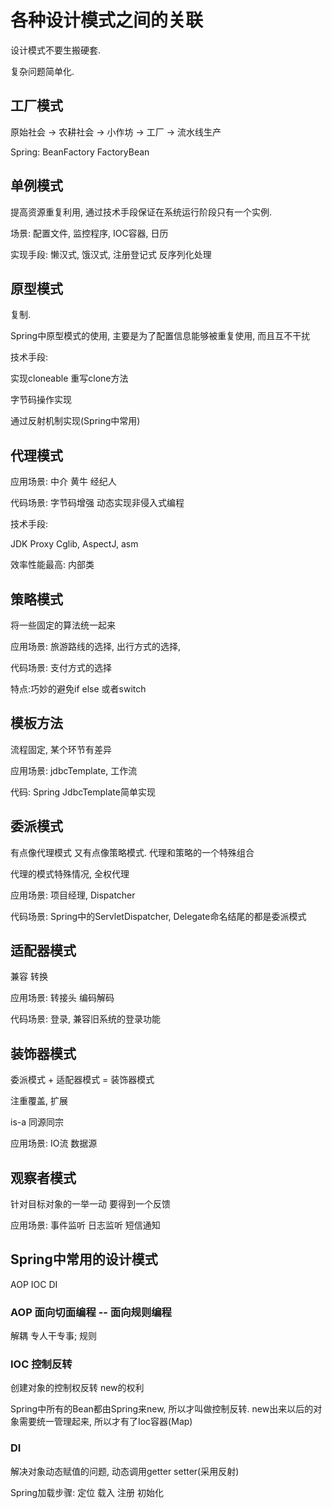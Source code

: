# 各种设计模式之间的关联

设计模式不要生搬硬套.

复杂问题简单化.

## 工厂模式

原始社会 -> 农耕社会 -> 小作坊 -> 工厂 -> 流水线生产

Spring: BeanFactory  FactoryBean



## 单例模式

提高资源重复利用, 通过技术手段保证在系统运行阶段只有一个实例.

场景: 配置文件, 监控程序, IOC容器, 日历

实现手段: 懒汉式, 饿汉式, 注册登记式 反序列化处理

## 原型模式

复制.

Spring中原型模式的使用, 主要是为了配置信息能够被重复使用, 而且互不干扰



技术手段:  

实现cloneable 重写clone方法

字节码操作实现

通过反射机制实现(Spring中常用)

## 代理模式

应用场景: 中介 黄牛 经纪人

代码场景: 字节码增强 动态实现非侵入式编程

技术手段:

JDK Proxy Cglib, AspectJ, asm

效率性能最高: 内部类



## 策略模式

将一些固定的算法统一起来

应用场景: 旅游路线的选择, 出行方式的选择, 

代码场景: 支付方式的选择

特点:巧妙的避免if else 或者switch



## 模板方法

流程固定, 某个环节有差异

应用场景: jdbcTemplate, 工作流

代码: Spring JdbcTemplate简单实现



## 委派模式

有点像代理模式 又有点像策略模式. 代理和策略的一个特殊组合



代理的模式特殊情况, 全权代理

应用场景: 项目经理, Dispatcher

代码场景: Spring中的ServletDispatcher,  Delegate命名结尾的都是委派模式

## 适配器模式

兼容 转换

应用场景: 转接头 编码解码

代码场景: 登录, 兼容旧系统的登录功能



## 装饰器模式

委派模式 + 适配器模式 = 装饰器模式

注重覆盖, 扩展

is-a 同源同宗

应用场景: IO流 数据源

## 观察者模式

针对目标对象的一举一动 要得到一个反馈

应用场景: 事件监听 日志监听 短信通知



## Spring中常用的设计模式

AOP IOC DI

### AOP 面向切面编程  -- 面向规则编程

解耦 专人干专事;  规则



### IOC 控制反转

创建对象的控制权反转 new的权利

Spring中所有的Bean都由Spring来new, 所以才叫做控制反转. new出来以后的对象需要统一管理起来, 所以才有了Ioc容器(Map)



### DI 

解决对象动态赋值的问题, 动态调用getter setter(采用反射)



Spring加载步骤: 定位 载入 注册 初始化













